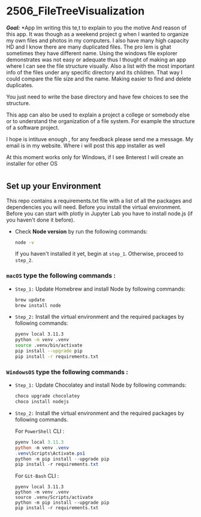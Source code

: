# 2506_FileTreeVisualization
***Goal:*** *App Im writing this te,t to explain to you the motive And reason of this app. It was though as a weekend project g when I wanted to organize my own files and photos in my computers.  I also have many high capacity HD and I know there are many duplicated files.  The pro lem is ghat sometimes they have different name.
Using the windows file explorer demonstrates was not easy or adequate thus I thought of making an app where I can see the file structure visually.  Also a list with the most important info of the files under any specific directory and its children.  That way I could compare the file size and the name.
Making easier to find and delete duplicates.

You just need to write the base directory and have few choices to see the structure.

This app can also be used to explain a project a college or somebody else or to understand the organization of a file system. For example the structure of a software project.

I hope is intituve enough  , for any feedback please send me a message. My email is in my website. Where i will post this app installer as well

At this moment works only for Windows,  if I see 8nterest I will create an installer for other OS

#

## Set up your Environment
This repo contains a requirements.txt file with a list of all the packages and dependencies you will need. Before you install the virtual environment. Before you can start with plotly in Jupyter Lab you have to install node.js (if you haven't done it before).
- Check **Node version**  by run the following commands:
    ```sh
    node -v
    ```
    If you haven't installed it yet, begin at `step_1`. Otherwise, proceed to `step_2`.


### **`macOS`** type the following commands : 

- `Step_1:` Update Homebrew and install Node by following commands:
    ```sh
    brew update
    brew install node
    ```

- `Step_2:` Install the virtual environment and the required packages by following commands:

    ```BASH
    pyenv local 3.11.3
    python -m venv .venv
    source .venv/bin/activate
    pip install --upgrade pip
    pip install -r requirements.txt
    ```
### **`WindowsOS`** type the following commands :

- `Step_1:` Update Chocolatey and install Node by following commands:
    ```sh
    choco upgrade chocolatey
    choco install nodejs
    ```

- `Step_2:` Install the virtual environment and the required packages by following commands.

   For `PowerShell` CLI :

    ```PowerShell
    pyenv local 3.11.3
    python -m venv .venv
    .venv\Scripts\Activate.ps1
    python -m pip install --upgrade pip
    pip install -r requirements.txt
    ```

    For `Git-Bash` CLI :
    ```
    pyenv local 3.11.3
    python -m venv .venv
    source .venv/Scripts/activate
    python -m pip install --upgrade pip
    pip install -r requirements.txt
    ```



